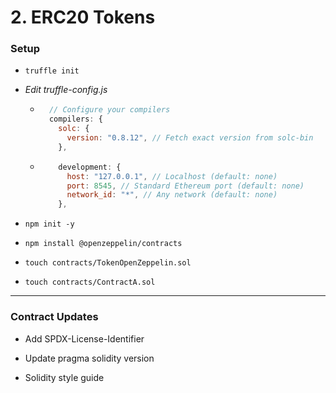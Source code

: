 # 2. ERC20 Tokens

### Setup

- `truffle init`

- _Edit truffle-config.js_

  - ```javascript
      // Configure your compilers
      compilers: {
        solc: {
          version: "0.8.12", // Fetch exact version from solc-bin
        },
    ```

  - ```javascript
        development: {
          host: "127.0.0.1", // Localhost (default: none)
          port: 8545, // Standard Ethereum port (default: none)
          network_id: "*", // Any network (default: none)
        },
    ```

- `npm init -y`

- `npm install @openzeppelin/contracts`

- `touch contracts/TokenOpenZeppelin.sol`

- `touch contracts/ContractA.sol`

---

### Contract Updates

- Add SPDX-License-Identifier

- Update pragma solidity version

- Solidity style guide
